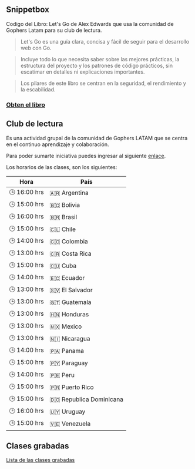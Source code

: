 ## Snippetbox

Codigo del Libro: Let's Go de Alex Edwards que usa la comunidad de Gophers Latam para su club de lectura.

> Let's Go es una guía clara, concisa y fácil de seguir para el desarrollo web con Go.

> Incluye todo lo que necesita saber sobre las mejores prácticas, la estructura del proyecto y los patrones de código prácticos, sin escatimar en detalles ni explicaciones importantes.

> Los pilares de este libro se centran en la seguridad, el rendimiento y la escabilidad.

### [Obten el libro](https://lets-go.alexedwards.net/)

## Club de lectura

Es una actividad grupal de la comunidad de Gophers LATAM que se centra en el continuo aprendizaje y colaboración.


Para poder sumarte iniciativa puedes ingresar al siguiente [enlace](https://discord.gg/pcKcpn43?event=1257519803724468305).


Los horarios de las clases, son los siguientes:

| Hora | País |
|------|------|
| 🕒 16:00 hrs | 🇦🇷 Argentina |
| 🕒 15:00 hrs | 🇧🇴 Bolivia |
| 🕒 16:00 hrs | 🇧🇷 Brasil |
| 🕒 15:00 hrs | 🇨🇱 Chile |
| 🕒 14:00 hrs | 🇨🇴 Colombia |
| 🕒 13:00 hrs | 🇨🇷 Costa Rica |
| 🕒 15:00 hrs | 🇨🇺 Cuba |
| 🕒 14:00 hrs | 🇪🇨 Ecuador |
| 🕒 13:00 hrs | 🇸🇻 El Salvador |
| 🕒 13:00 hrs | 🇬🇹 Guatemala |
| 🕒 13:00 hrs | 🇭🇳 Honduras |
| 🕒 13:00 hrs | 🇲🇽 Mexico |
| 🕒 13:00 hrs | 🇳🇮 Nicaragua |
| 🕒 14:00 hrs | 🇵🇦 Panama |
| 🕒 15:00 hrs | 🇵🇾 Paraguay |
| 🕒 14:00 hrs | 🇵🇪 Peru |
| 🕒 15:00 hrs | 🇵🇷 Puerto Rico |
| 🕒 15:00 hrs | 🇩🇴 Republica Dominicana |
| 🕒 16:00 hrs | 🇺🇾 Uruguay |
| 🕒 15:00 hrs | 🇻🇪 Venezuela |


## Clases grabadas
[Lista de las clases grabadas](https://docs.google.com/document/d/1ZG9CYJT22PlVw2ZsKbejs6ALCZYN1H0-en6BylZDCHU/edit?usp=sharing)
